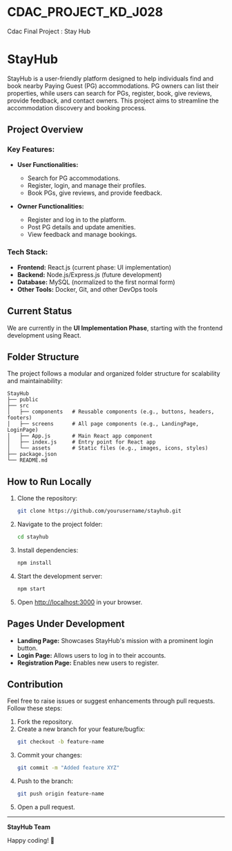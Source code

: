 # CDAC_PROJECT_KD_J028
Cdac Final Project : Stay Hub

# StayHub

StayHub is a user-friendly platform designed to help individuals find and book nearby Paying Guest (PG) accommodations. PG owners can list their properties, while users can search for PGs, register, book, give reviews, provide feedback, and contact owners. This project aims to streamline the accommodation discovery and booking process.

## Project Overview

### Key Features:
- **User Functionalities:**
  - Search for PG accommodations.
  - Register, login, and manage their profiles.
  - Book PGs, give reviews, and provide feedback.

- **Owner Functionalities:**
  - Register and log in to the platform.
  - Post PG details and update amenities.
  - View feedback and manage bookings.

### Tech Stack:
- **Frontend:** React.js (current phase: UI implementation)
- **Backend:** Node.js/Express.js (future development)
- **Database:** MySQL (normalized to the first normal form)
- **Other Tools:** Docker, Git, and other DevOps tools

## Current Status
We are currently in the **UI Implementation Phase**, starting with the frontend development using React.

## Folder Structure
The project follows a modular and organized folder structure for scalability and maintainability:

```
StayHub
├── public
├── src
│   ├── components   # Reusable components (e.g., buttons, headers, footers)
│   ├── screens      # All page components (e.g., LandingPage, LoginPage)
│   ├── App.js       # Main React app component
│   ├── index.js     # Entry point for React app
│   └── assets       # Static files (e.g., images, icons, styles)
├── package.json
└── README.md
```

## How to Run Locally
1. Clone the repository:
   ```bash
   git clone https://github.com/yourusername/stayhub.git
   ```

2. Navigate to the project folder:
   ```bash
   cd stayhub
   ```

3. Install dependencies:
   ```bash
   npm install
   ```

4. Start the development server:
   ```bash
   npm start
   ```

5. Open [http://localhost:3000](http://localhost:3000) in your browser.

## Pages Under Development
- **Landing Page:** Showcases StayHub's mission with a prominent login button.
- **Login Page:** Allows users to log in to their accounts.
- **Registration Page:** Enables new users to register.

## Contribution
Feel free to raise issues or suggest enhancements through pull requests. Follow these steps:
1. Fork the repository.
2. Create a new branch for your feature/bugfix:
   ```bash
   git checkout -b feature-name
   ```
3. Commit your changes:
   ```bash
   git commit -m "Added feature XYZ"
   ```
4. Push to the branch:
   ```bash
   git push origin feature-name
   ```
5. Open a pull request.

---

**StayHub Team**

Happy coding! 🚀

